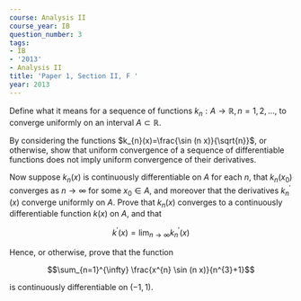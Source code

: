 ```yaml
---
course: Analysis II
course_year: IB
question_number: 3
tags:
- IB
- '2013'
- Analysis II
title: 'Paper 1, Section II, F '
year: 2013
---
```




Define what it means for a sequence of functions $k_{n}: A \rightarrow \mathbb{R}, n=1,2, \ldots$, to converge uniformly on an interval $A \subset \mathbb{R}$.

By considering the functions $k_{n}(x)=\frac{\sin (n x)}{\sqrt{n}}$, or otherwise, show that uniform convergence of a sequence of differentiable functions does not imply uniform convergence of their derivatives.

Now suppose $k_{n}(x)$ is continuously differentiable on $A$ for each $n$, that $k_{n}\left(x_{0}\right)$ converges as $n \rightarrow \infty$ for some $x_{0} \in A$, and moreover that the derivatives $k_{n}^{\prime}(x)$ converge uniformly on $A$. Prove that $k_{n}(x)$ converges to a continuously differentiable function $k(x)$ on $A$, and that

$$k^{\prime}(x)=\lim _{n \rightarrow \infty} k_{n}^{\prime}(x)$$

Hence, or otherwise, prove that the function

$$\sum_{n=1}^{\infty} \frac{x^{n} \sin (n x)}{n^{3}+1}$$

is continuously differentiable on $(-1,1)$.